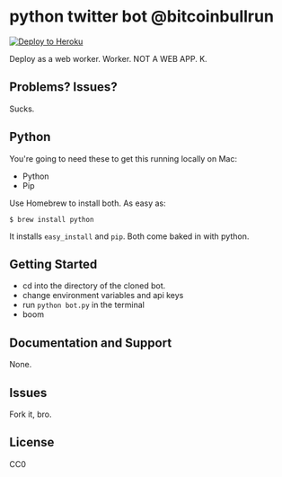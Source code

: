 python twitter bot @bitcoinbullrun
================

[![Deploy to Heroku](https://www.herokucdn.com/deploy/button.png)](https://heroku.com/deploy)

Deploy as a web worker. Worker. NOT A WEB APP. K.

Problems? Issues?
-----------

Sucks.

Python
-------------

You're going to need these to get this running locally on Mac:

- Python
- Pip 

Use Homebrew to install both. As easy as:

`$ brew install python`

It installs `easy_install` and `pip`. Both come baked in with python.

Getting Started
---------------

- cd into the directory of the cloned bot.
- change environment variables and api keys
- run `python bot.py` in the terminal
- boom

Documentation and Support
-------------------------

None.

Issues
-------------

Fork it, bro.

License
-------

CC0
